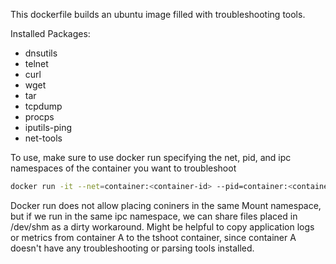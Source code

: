 This dockerfile builds an ubuntu image filled with troubleshooting tools.

Installed Packages:
* dnsutils
* telnet
* curl
* wget
* tar
* tcpdump
* procps
* iputils-ping
* net-tools

To use, make sure to use docker run specifying the net, pid, and ipc namespaces of the container you want to troubleshoot
```bash
docker run -it --net=container:<container-id> --pid=container:<container-id> --ipc=container:<container-id> bccourt/testing:tshoot
```

Docker run does not allow placing coniners in the same Mount namespace, but if we run in the same ipc namespace, we can share files placed in /dev/shm as a dirty workaround. Might be helpful to copy application logs or metrics from container A to the tshoot container, since container A doesn't have any troubleshooting or parsing tools installed.
